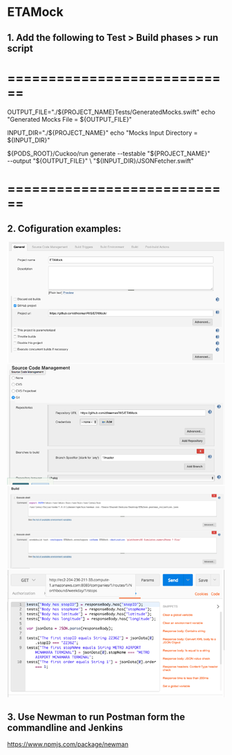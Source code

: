 # ETAMock

## 1. Add the following to Test > Build phases > run script
# ============================
 
 
OUTPUT_FILE="./${PROJECT_NAME}Tests/GeneratedMocks.swift"
echo "Generated Mocks File = ${OUTPUT_FILE}"

INPUT_DIR="./${PROJECT_NAME}"
echo "Mocks Input Directory = ${INPUT_DIR}"

${PODS_ROOT}/Cuckoo/run generate --testable "${PROJECT_NAME}" \
--output "${OUTPUT_FILE}" \
"${INPUT_DIR}/JSONFetcher.swift"
 
 
 # ============================






## 2. Cofiguration examples:

![1](https://github.com/gnolanltu/ETAMock/blob/master/Screen%20Shot%202017-03-28%20at%203.45.03%20PM.png)
![2](https://github.com/gnolanltu/ETAMock/blob/master/Screen%20Shot%202017-03-28%20at%203.45.37%20PM.png)
![3](https://github.com/gnolanltu/ETAMock/blob/master/Screen%20Shot%202017-04-06%20at%2010.29.22%20AM.png)
![4](https://github.com/gnolanltu/ETAMock/blob/master/Screen%20Shot%202017-04-06%20at%208.45.55%20AM.png)

## 3. Use Newman to run Postman form the commandline and Jenkins
https://www.npmjs.com/package/newman
